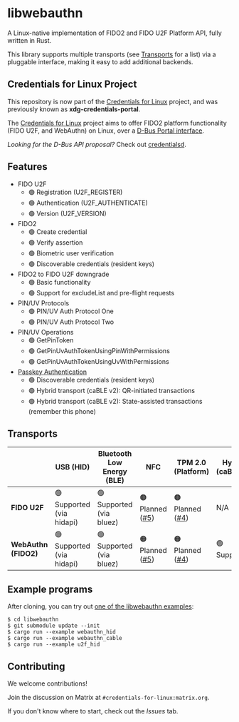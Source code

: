 # libwebauthn

A Linux-native implementation of FIDO2 and FIDO U2F Platform API, fully written in Rust.

This library supports multiple transports (see [Transports](#Transports) for a list) via a pluggable interface, making it easy to add additional backends.

## Credentials for Linux Project

This repository is now part of the [Credentials for Linux][linux-credentials] project, and was previously known as **xdg-credentials-portal**.

The [Credentials for Linux][linux-credentials] project aims to offer FIDO2 platform functionality (FIDO U2F, and WebAuthn) on Linux, over a [D-Bus Portal interface][xdg-portal].

_Looking for the D-Bus API proposal?_ Check out [credentialsd][credentialsd].

## Features

- FIDO U2F
  - 🟢 Registration (U2F_REGISTER)
  - 🟢 Authentication (U2F_AUTHENTICATE)
  - 🟢 Version (U2F_VERSION)
- FIDO2
  - 🟢 Create credential
  - 🟢 Verify assertion
  - 🟢 Biometric user verification
  - 🟢 Discoverable credentials (resident keys)
- FIDO2 to FIDO U2F downgrade
  - 🟢 Basic functionality
  - 🟢 Support for excludeList and pre-flight requests
- PIN/UV Protocols
  - 🟢 PIN/UV Auth Protocol One
  - 🟢 PIN/UV Auth Protocol Two
- PIN/UV Operations
  - 🟢 GetPinToken
  - 🟢 GetPinUvAuthTokenUsingPinWithPermissions
  - 🟢 GetPinUvAuthTokenUsingUvWithPermissions
- [Passkey Authentication][passkeys]
  - 🟢 Discoverable credentials (resident keys)
  - 🟢 Hybrid transport (caBLE v2): QR-initiated transactions
  - 🟢 Hybrid transport (caBLE v2): State-assisted transactions (remember this phone)

## Transports

|                      | USB (HID)                 | Bluetooth Low Energy (BLE) | NFC                   | TPM 2.0 (Platform)    | Hybrid (caBLEv2)                   |
| -------------------- | ------------------------- | -------------------------- | --------------------- | --------------------- | ---------------------------------- |
| **FIDO U2F**         | 🟢 Supported (via hidapi) | 🟢 Supported (via bluez)   | 🟠 Planned ([#5][#5]) | 🟠 Planned ([#4][#4]) | N/A                                |
| **WebAuthn (FIDO2)** | 🟢 Supported (via hidapi) | 🟢 Supported (via bluez)   | 🟠 Planned ([#5][#5]) | 🟠 Planned ([#4][#4]) | 🟢 Supported |

## Example programs

After cloning, you can try out [one of the libwebauthn examples](libwebauthn/examples):
```
$ cd libwebauthn
$ git submodule update --init
$ cargo run --example webauthn_hid
$ cargo run --example webauthn_cable
$ cargo run --example u2f_hid
```

## Contributing

We welcome contributions!

Join the discussion on Matrix at `#credentials-for-linux:matrix.org`.

If you don't know where to start, check out the _Issues_ tab.

[xdg-portal]: https://flatpak.github.io/xdg-desktop-portal/portal-docs.html
[linux-credentials]: https://github.com/linux-credentials
[credentialsd]: https://github.com/linux-credentials/credentialsd
[webauthn]: https://www.w3.org/TR/webauthn/
[passkeys]: https://fidoalliance.org/passkeys/
[#10]: https://github.com/linux-credentials/libwebauthn/issues/10
[#3]: https://github.com/linux-credentials/libwebauthn/issues/3
[#4]: https://github.com/linux-credentials/libwebauthn/issues/4
[#5]: https://github.com/linux-credentials/libwebauthn/issues/5
[#17]: https://github.com/linux-credentials/libwebauthn/issues/17
[#18]: https://github.com/linux-credentials/libwebauthn/issues/18
[#31]: https://github.com/linux-credentials/libwebauthn/issues/31
